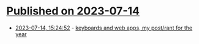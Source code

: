 # [Published on 2023-07-14](index.md)

* [2023-07-14, 15:24:52](https://lobste.rs/s/xaphjy/keyboards_web_apps_my_post_rant_for_year) - [keyboards and web apps, my post/rant for the year](https://pb.co.za/keyboards-and-web-apps-my-post-slash-rant-for-the-year)
